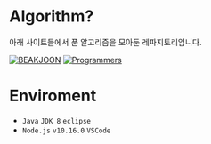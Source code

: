 # Algorithm?

아래 사이트들에서 푼 알고리즘을 모아둔 레파지토리입니다.

[![BEAKJOON](https://d2gd6pc034wcta.cloudfront.net/images/logo@2x.png)](https://www.acmicpc.net/)
[![Programmers](https://programmers.co.kr/assets/bi-programmers-light-0d164d49b51a123bab5cca11106145d6fac5a5ac04b8646780369c2a5bc0dd79.png)](https://programmers.co.kr/)

# Enviroment

- `Java` `JDK 8` `eclipse`  
- `Node.js` `v10.16.0` `VSCode`
